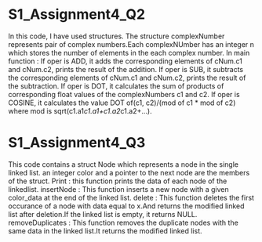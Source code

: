 # S1_Assignment4_Q2
In this code, I have used structures.
The structure complexNumber represents pair of complex numbers.Each complexNUmber has an integer n which stores the number of elements in the each complex number.
In main function :
If oper is ADD, it adds the corresponding elements of cNum.c1 and cNum.c2, prints the result of the addition.
If oper is SUB, it subtracts the corresponding elements of cNum.c1 and cNum.c2, prints the result of the subtraction.
If oper is DOT, it calculates the sum of products of corresponding float values of the complexNumbers c1 and c2.
If oper is COSINE, it calculates the value DOT of(c1, c2)/(mod of c1 * mod of c2) where mod is sqrt(c1.a1*c1.a1+c1.a2*c1.a2+...).

# S1_Assignment4_Q3
This code contains a struct Node which represents a node in the single linked list.
an integer color and a pointer to the next node are the members of the struct.
Print : 
this function prints the data of each node of the linkedlist.
insertNode :
This function inserts a new node with a given color_data at the end of the linked list.
delete :
This function deletes the first occurance of a node with data equal to x.And returns the modified linked list after deletion.If the linked list is empty, it returns NULL.
removeDuplicates :
This function removes the duplicate nodes with the same data in the linked list.It returns the modified linked list.
